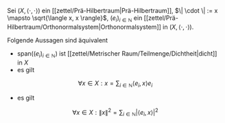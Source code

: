 Sei $(X, \langle \cdot, \cdot \rangle)$ ein [[zettel/Prä-Hilbertraum|Prä-Hilbertraum]], $\| \cdot \| := x \mapsto \sqrt{\langle x, x \rangle}$, $(e_i)_{i \in \mathbb{N}}$ ein [[zettel/Prä-Hilbertraum/Orthonormalsystem|Orthonormalsystem]] in $(X, \langle \cdot, \cdot \rangle)$.

Folgende Aussagen sind äquivalent
- $\text{span}((e_i)_{i \in \mathbb{N}})$ ist [[zettel/Metrischer Raum/Teilmenge/Dichtheit|dicht]] in $X$
- es gilt

$$
	\forall x \in X : x = \sum_{i \in \mathbb{N}} \langle e_i, x \rangle e_i
$$

- es gilt

$$
	\forall x \in X : \| x \|^2 = \sum_{i \in \mathbb{N}} |\langle e_i, x \rangle|^2
$$